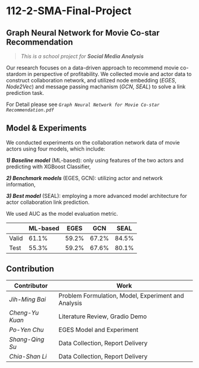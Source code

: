 # 112-2-SMA-Final-Project
## Graph Neural Network for Movie Co-star Recommendation
> *This is a school project for **Social Media Analysis***

Our research focuses on a data-driven approach to recommend movie co-stardom in perspective of profitability. We collected movie and actor data to construct collaboration network, and utilized node embedding (*EGES*, *Node2Vec*) and message passing machanism (*GCN*, *SEAL*) to solve a link prediction task.

For Detail please see *`Graph Neural Network for Movie Co-star Recommendation.pdf`*

Model & Experiments
-----------

We conducted experiments on the collaboration network data of movie actors using
four models, which include:

***1) Baseline model*** (ML-based): only using features of the
two actors and predicting with XGBoost Classifier, 

***2) Benchmark models*** (EGES,
GCN): utilizing actor and network information, 

***3) Best model*** (SEAL): employing a more advanced model architecture for actor collaboration link prediction. 

We used AUC as the model evaluation metric.

|       | ML-based |  EGES  | GCN | SEAL |
|-------|----------|--------|-----|------|
| Valid |   61.1%  |  59.2% | 67.2% | 84.5% |
| Test  |   55.3%  |  59.2% | 67.6% | 80.1% |

Contribution
-----------
| Contributor | Work |
|-------------|------|
| *Jih-Ming Bai* | Problem Formulation, Model, Experiment and Analysis |
| *Cheng-Yu Kuan* | Literature Review, Gradio Demo   |
| *Po-Yen Chu*    | EGES Model and Experiment       |
| *Shang-Qing Su* | Data Collection, Report Delivery |
| *Chia-Shan Li*  | Data Collection, Report Delivery |

